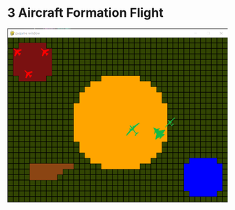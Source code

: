 # 3 Aircraft Formation Flight
![Image of the Environment](https://github.com/kucar17/formation_flight/blob/master/sample.png?raw=true)
